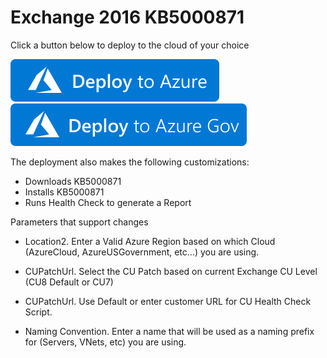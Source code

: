 # Exchange 2016 KB5000871

Click a button below to deploy to the cloud of your choice

[![Deploy To Azure](https://raw.githubusercontent.com/Azure/azure-quickstart-templates/master/1-CONTRIBUTION-GUIDE/images/deploytoazure.svg?sanitize=true)](https://portal.azure.com/#create/Microsoft.Template/uri/https%3A%2F%2Fraw.githubusercontent.com%2Felliottfieldsjr%2FKillerHomeLab%2Fmaster%2FExchange2019-KB5000871%2Fazuredeploy.json)
[![Deploy To Azure US Gov](https://raw.githubusercontent.com/Azure/azure-quickstart-templates/master/1-CONTRIBUTION-GUIDE/images/deploytoazuregov.svg?sanitize=true)](https://portal.azure.us/#create/Microsoft.Template/uri/https%3A%2F%2Fraw.githubusercontent.com%2Felliottfieldsjr%2FKillerHomeLab%2Fmaster%2FExchange2019-KB5000871%2Fazuregovdeploy.json)


The deployment also makes the following customizations:
- Downloads KB5000871
- Installs KB5000871
- Runs Health Check to generate a Report

Parameters that support changes
- Location2. Enter a Valid Azure Region based on which Cloud (AzureCloud, AzureUSGovernment, etc...) you are using.

- CUPatchUrl.  Select the CU Patch based on current Exchange CU Level (CU8 Default or CU7)
- CUPatchUrl.  Use Default or enter customer URL for CU Health Check Script.
- Naming Convention. Enter a name that will be used as a naming prefix for (Servers, VNets, etc) you are using.